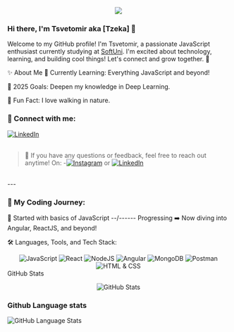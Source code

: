 <p align="center"><img src="https://github.com/TzZeka/imageReadme/blob/main/image.jpg" /></p>

### Hi there, I'm Tsvetomir aka [Tzeka] 👋
Welcome to my GitHub profile! I'm Tsvetomir, a passionate JavaScript enthusiast currently studying at [SoftUni](https://softuni.bg/). I'm excited about technology, learning, and building cool things! Let's connect and grow together. 🚀

✨ About Me
🌱 Currently Learning: Everything JavaScript and beyond!

🎯 2025 Goals: Deepen my knowledge in Deep Learning.

🌿 Fun Fact: I love walking in nature.

### 🤝 Connect with me:

[![LinkedIn](https://img.shields.io/badge/linkedin-%230077B5.svg?style=for-the-badge&logo=linkedin&logoColor=white)](https://www.linkedin.com/in/tsvetomir-genov-b5146b2a5/) 
</br> 
</br>

> 💬 If you have any questions or feedback, feel free to reach out anytime! On:
-[![Instagram](https://img.shields.io/badge/Instagram-E4405F?style=for-the-badge&logo=instagram&logoColor=white)](https://www.instagram.com/tzzeka/) or [![LinkedIn](https://img.shields.io/badge/LinkedIn-%230077B5.svg?style=for-the-badge&logo=linkedin&logoColor=white)](https://www.linkedin.com/in/tsvetomir-genov-b5146b2a5/)  
<br /> 
--- 
<br />





### 🚀 My Coding Journey:
📍 Started with basics of JavaScript --/------
Progressing ➡️ Now diving into Angular, ReactJS, and beyond!

🛠️ Languages, Tools, and Tech Stack:

<div align="center"> <img src="https://img.shields.io/badge/javascript-%23323330.svg?style=for-the-badge&logo=javascript&logoColor=%23F7DF1E" alt="JavaScript" /> <img src="https://img.shields.io/badge/react-%2320232a.svg?style=for-the-badge&logo=react&logoColor=%2361DAFB" alt="React" /> <img src="https://img.shields.io/badge/node.js-6DA55F?style=for-the-badge&logo=node.js&logoColor=white" alt="NodeJS" /> <img src="https://img.shields.io/badge/angular-DD0031?style=for-the-badge&logo=angular&logoColor=white" alt="Angular" /> <img src="https://img.shields.io/badge/mongoDB-%2347A248.svg?style=for-the-badge&logo=mongoDB&logoColor=white" alt="MongoDB" /> <img src="https://img.shields.io/badge/postman-FF6C37?style=for-the-badge&logo=postman&logoColor=white" alt="Postman" /> <img src="https://img.shields.io/badge/html%20%26%20css-%23E34F26.svg?style=for-the-badge&logo=html5&logoColor=white" alt="HTML & CSS" /> </div

### GitHub Stats
<p align="center"> <img src="https://github-readme-stats.vercel.app/api?username=TzZeka&theme=dark&show_icons=true&hide_border=true&count_private=true" alt="GitHub Stats"></p>

### Github Language stats
![GitHub Language Stats]( https://github-readme-stats.vercel.app/api/top-langs/?username=TzZeka&theme=dark&show_icons=true&hide_border=true&layout=compact)
